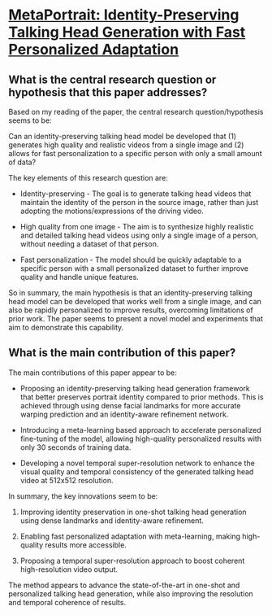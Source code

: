 # [MetaPortrait: Identity-Preserving Talking Head Generation with Fast   Personalized Adaptation](https://arxiv.org/abs/2212.08062)

## What is the central research question or hypothesis that this paper addresses?

 Based on my reading of the paper, the central research question/hypothesis seems to be:

Can an identity-preserving talking head model be developed that (1) generates high quality and realistic videos from a single image and (2) allows for fast personalization to a specific person with only a small amount of data?

The key elements of this research question are:

- Identity-preserving - The goal is to generate talking head videos that maintain the identity of the person in the source image, rather than just adopting the motions/expressions of the driving video. 

- High quality from one image - The aim is to synthesize highly realistic and detailed talking head videos using only a single image of a person, without needing a dataset of that person.

- Fast personalization - The model should be quickly adaptable to a specific person with a small personalized dataset to further improve quality and handle unique features.

So in summary, the main hypothesis is that an identity-preserving talking head model can be developed that works well from a single image, and can also be rapidly personalized to improve results, overcoming limitations of prior work. The paper seems to present a novel model and experiments that aim to demonstrate this capability.


## What is the main contribution of this paper?

 The main contributions of this paper appear to be:

- Proposing an identity-preserving talking head generation framework that better preserves portrait identity compared to prior methods. This is achieved through using dense facial landmarks for more accurate warping prediction and an identity-aware refinement network.

- Introducing a meta-learning based approach to accelerate personalized fine-tuning of the model, allowing high-quality personalized results with only 30 seconds of training data. 

- Developing a novel temporal super-resolution network to enhance the visual quality and temporal consistency of the generated talking head video at 512x512 resolution.

In summary, the key innovations seem to be:

1) Improving identity preservation in one-shot talking head generation using dense landmarks and identity-aware refinement. 

2) Enabling fast personalized adaptation with meta-learning, making high-quality results more accessible.

3) Proposing a temporal super-resolution approach to boost coherent high-resolution video output.

The method appears to advance the state-of-the-art in one-shot and personalized talking head generation, while also improving the resolution and temporal coherence of results.
